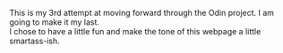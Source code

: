 This is my 3rd attempt at moving forward through the Odin project.
I am going to make it my last.  
I chose to have a little fun and make the tone of this webpage a little smartass-ish. 